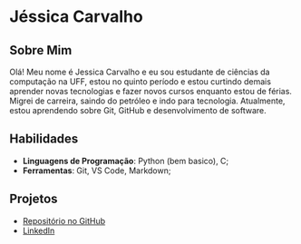 # Jéssica Carvalho

## Sobre Mim
Olá! Meu nome é Jessica Carvalho e eu sou estudante de ciências da computação na UFF, estou no quinto período e estou curtindo demais aprender novas tecnologias e fazer novos cursos enquanto estou de férias. Migrei de carreira, saindo do petróleo e indo para tecnologia. Atualmente, estou aprendendo sobre Git, GitHub e desenvolvimento de software.

## Habilidades
- **Linguagens de Programação**: Python (bem basico), C;
- **Ferramentas**: Git, VS Code, Markdown;

## Projetos
- [Repositório no GitHub](https://github.com/jessffc01)
- [LinkedIn](https://www.linkedin.com/in/csjessicacarvalho55/) 
